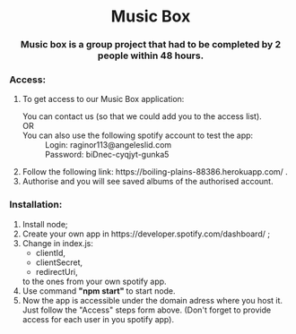 <h1 align="center"> Music Box </h1>
<h3 align="center"> Music box is a group project that had to be completed by 2 people within 48 hours. </h3> 

<h3 align="left">Access:</h3>
<ol>
    <li> To get access to our Music Box application: </li>
    <dl>
        <dt>You can contact us (so that we could add you to the access list).</dt>
        <dt> OR </dd>
        <dt>You can also use the following spotify account to test the app:</dt>
        <dd>Login: raginor113@angeleslid.com</dd>
        <dd>Password: biDnec-cyqjyt-gunka5</dd>
    </dl>
    <li>Follow the following link: https://boiling-plains-88386.herokuapp.com/ .</li>
    <li>Authorise and you will see saved albums of the authorised account.</li>
</ol>


<h3 align="left">Installation:</h3>
<ol>
<li>Install node; </li>
<li>Create your own app in https://developer.spotify.com/dashboard/ ;</li>
<li>Change in index.js:
    <ul>
    <li>clientId,</li>
	<li>clientSecret,</li>
	<li>redirectUri,</li>
    </ul>
to the ones from your own spotify app.</li>
<li>
    Use command
        <b> "npm start" </b>
    to start node.
</li>
<li>Now the app is accessible under the domain adress where you host it.</li>
Just follow the "Access" steps form above. 
(Don't forget to provide access for each user in you spotify app). 